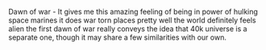 Dawn of war - 
	It gives me this amazing feeling of being in power of hulking space marines
	it does war torn places pretty well
	the world definitely feels alien
	the first dawn of war really conveys the idea that 40k universe is a separate one, though it may share a few similarities with our own.